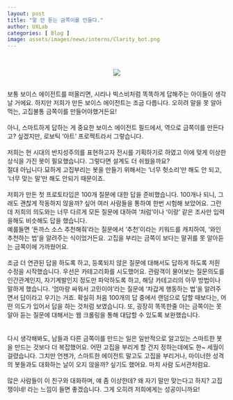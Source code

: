 ```yaml
---
layout: post
title: "말 안 듣는 금쪽이를 만들다."
author: UXLab
categories: [ Blog ]
image: assets/images/news/interns/Clarity_bot.png
---
```

<br>
<figure style = "margin-left: auto; margin-right: auto;  width: 70%;  text-align: center">
    <img src="{{site.baseurl}}/assets/images/news/interns/Clarity_bot.png">
</figure>
<br>
보통 보이스 에이전트를 떠올리면, 시리나 빅스비처럼 똑똑하게 답해주는 아이들이 생각날 거에요. 하지만 저희가 만든 보이스 에이전트는 조금 다릅니다. 오히려 말을 못 알아먹는, 고집불통 금쪽이를 만들어야했거든요! 
<br><br>
아니, 스마트하게 답하는 게 중요한 보이스 에이전트 필드에서, 역으로 금쪽이를 만든다고? 싶겠지만, 로보틱 ‘아트’ 프로젝트라서 그렇습니다.
<br><br>
저희는 현 시대의 반지성주의를 표현하고자 전시를 기획하기로 하였고 이에 맞게 이상한 상식을 가진 봇이 필요했습니다. 그렇다면 설계도 더 쉬웠을까요?<br>
절대 아닙니다.묘하게 고집부리는 봇을 만들기 위해서는 ‘너무 헛소리’만 해도 안 되고, ‘너무 맞는 말’만 해도 안되기 때문이죠.
<br><br>
저희가 만든 첫 프로토타입은 100개 질문에 대한 답을 준비했습니다. 100개나 되니, 그래도 괜찮게 작동하지 않을까? 싶어 여러 사람들을 통하여 한번 시험해 보았어요. 그런데 저희의 의도와는 너무 다르게 모든 질문에 대하여 ‘처럼’이나 ‘이랑’ 같은 조사만 입력을해도 비슷해도 답을 했습니다.<br>
예를들면 ‘돈까스 소스 추천해줘’라는 질문에서 ‘추천’이라는 키워드를 캐치하여, ‘와인 추천하는 법’을 알려주는 식이었거든요. 고집을 부리는 금쪽이 보다는 말귀를 못 알아듣는 금쪽이에 가까웠어요.
<br><br>
조금 더 연관된 답을 하도록 하고, 등록되지 않은 질문에 대해서도 답하게 하도록 저흰 수정을 시작했습니다. 우선은 카테고리화를 시도했어요. 관람객이 물어보는 질문의도를 인간관계인지, 자기계발인지 정도만 파악하도록 하고, 해당 카테고리의 아무 방법이나 말하게 했습니다. ‘엄마랑 싸워서 고민이야’라는 질문에 ‘차갑게 행동하는 법’을 알려주면서 답이라고 우기는 거죠. 확실히 처음 100개의 답 중에서 랜덤으로 답할 때보다는, 어떤 의도가 있어서 답을 하는 것처럼 보였습니다. 또, 굉장히 똑똑한줄 아는 금쪽이는 못알아 듣는 질문에 대해서는 웹 크롤링을 통해 대답할 수 있도록 보완했습니다.<br>
<br><br>
다시 생각해봐도, 남들과 다른 금쪽이를 만드는 일은 일반적으로 알고있는 스마트한 봇을 만드는 것보다 더 복잡했어요. 어떤 고집을 부리게 할 건지 정하는데에도 한~ 세월이 걸렸습니다. 그치만 언젠가, 스마트한 에이전트 말고도 고집을 부리거나, 마이너한 성격의 봇들과도 대화하는 날이 오지 않을까? 싶기도 했어요. 마치 사람 도서관처럼요.
<br><br>
많은 사람들이 이 친구와 대화하며, 얘 좀 이상한데? 왜 자기 말만 맞는다고 하지? 고집쟁이네! 라는 느낌이 들면 좋겠습니다. 그게 오히려 저희에게는 성공이니까요!
<br><br>
